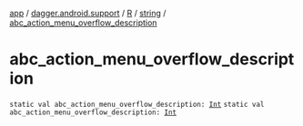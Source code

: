 [app](../../../index.md) / [dagger.android.support](../../index.md) / [R](../index.md) / [string](index.md) / [abc_action_menu_overflow_description](./abc_action_menu_overflow_description.md)

# abc_action_menu_overflow_description

`static val abc_action_menu_overflow_description: `[`Int`](https://kotlinlang.org/api/latest/jvm/stdlib/kotlin/-int/index.html)
`static val abc_action_menu_overflow_description: `[`Int`](https://kotlinlang.org/api/latest/jvm/stdlib/kotlin/-int/index.html)